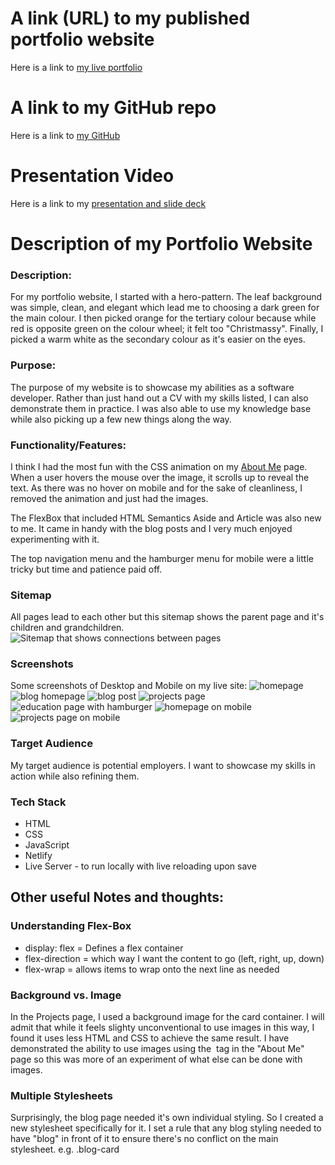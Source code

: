 # A link (URL) to my published portfolio website

Here is a link to [my live portfolio](https://corina.life/)

# A link to my GitHub repo

Here is a link to [my GitHub](https://github.com/corlou)

# Presentation Video

Here is a link to my [presentation and slide deck](https://vimeo.com/770360786/7a11c78975)

# Description of my Portfolio Website

### Description:

For my portfolio website, I started with a hero-pattern. The leaf background was simple, clean, and elegant which lead me to choosing a dark green for the main colour. I then picked orange for the tertiary colour because while red is opposite green on the colour wheel; it felt too "Christmassy". Finally, I picked a warm white as the secondary colour as it's easier on the eyes.

### Purpose:

The purpose of my website is to showcase my abilities as a software developer. Rather than just hand out a CV with my skills listed, I can also demonstrate them in practice. I was also able to use my knowledge base while also picking up a few new things along the way.

### Functionality/Features:

I think I had the most fun with the CSS animation on my [About Me](https://corina.life/pages/about_me) page. When a user hovers the mouse over the image, it scrolls up to reveal the text. As there was no hover on mobile and for the sake of cleanliness, I removed the animation and just had the images.

The FlexBox that included HTML Semantics Aside and Article was also new to me. It came in handy with the blog posts and I very much enjoyed experimenting with it.

The top navigation menu and the hamburger menu for mobile were a little tricky but time and patience paid off.

### Sitemap

All pages lead to each other but this sitemap shows the parent page and it's children and grandchildren.
![Sitemap that shows connections between pages](https://raw.githubusercontent.com/corlou/assign_2_portfolio/master/screenshots/sitemap.png)

### Screenshots

Some screenshots of Desktop and Mobile on my live site:
![homepage](https://raw.githubusercontent.com/corlou/assign_2_portfolio/master/screenshots/home.png)
![blog homepage](https://raw.githubusercontent.com/corlou/assign_2_portfolio/master/screenshots/blog_home.png)
![blog post](https://raw.githubusercontent.com/corlou/assign_2_portfolio/master/screenshots/blog_post.png)
![projects page](https://raw.githubusercontent.com/corlou/assign_2_portfolio/master/screenshots/projects.png)
![education page with hamburger](https://raw.githubusercontent.com/corlou/assign_2_portfolio/master/screenshots/education_hambuger.png)
![homepage on mobile](https://raw.githubusercontent.com/corlou/assign_2_portfolio/master/screenshots/home_mobile.png)
![projects page on mobile](https://raw.githubusercontent.com/corlou/assign_2_portfolio/master/screenshots/projects_mobile.png)

### Target Audience

My target audience is potential employers. I want to showcase my skills in action while also refining them.

### Tech Stack

- HTML
- CSS
- JavaScript
- Netlify
- Live Server - to run locally with live reloading upon save

## Other useful Notes and thoughts:

### Understanding Flex-Box

- display: flex = Defines a flex container
- flex-direction = which way I want the content to go (left, right, up, down)
- flex-wrap = allows items to wrap onto the next line as needed

### Background vs. Image

In the Projects page, I used a background image for the card container. I will admit that while it feels slighty unconventional to use images in this way, I found it uses less HTML and CSS to achieve the same result. I have demonstrated the ability to use images using the <img> tag in the "About Me" page so this was more of an experiment of what else can be done with images.

### Multiple Stylesheets

Surprisingly, the blog page needed it's own individual styling. So I created a new stylesheet specifically for it. I set a rule that any blog styling needed to have "blog" in front of it to ensure there's no conflict on the main stylesheet. e.g. .blog-card
